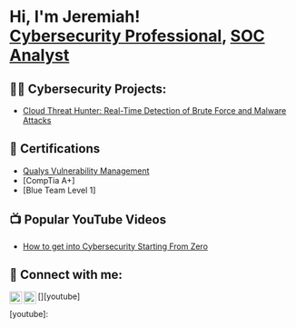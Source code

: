 <h1>Hi, I'm Jeremiah! <br/><a href="https://www.linkedin.com/in/jeremiah-eze-ike/">Cybersecurity Professional</a>, <a href="https://github.com/jeremiaheze">SOC Analyst</a></h1>

<h2>👨‍💻 Cybersecurity Projects:</h2>

- [Cloud Threat Hunter: Real-Time Detection of Brute Force and Malware Attacks](https://github.com/jeremiaheze/CloudThreatHunter.github.io.git)

<h2>📄 Certifications</h2>

- [Qualys Vulnerability Management](https://acrobat.adobe.com/id/urn:aaid:sc:EU:159fc180-162a-4f92-a328-9e71a92ab36d)
- [CompTia A+]
- [Blue Team Level 1]
  
<h2>📺 Popular YouTube Videos</h2>

- [How to get into Cybersecurity Starting From Zero]()


<h2> 🤳 Connect with me:</h2>


[<img align="left" alt="JoshMadakor | LinkedIn" width="22px" src="https://cdn.jsdelivr.net/npm/simple-icons@v3/icons/linkedin.svg" />][linkedin]
[<img align="left" alt="JoshMadakor | YouTube" width="22px" src="https://cdn.jsdelivr.net/npm/simple-icons@v3/icons/youtube.svg" />][youtube]

[linkedin]: https://www.linkedin.com/in/jeremiah-eze-ike/
[youtube]: 

<!--
**joshmadakor1/joshmadakor1** is a ✨ _special_ ✨ repository because its `README.md` (this file) appears on your GitHub profile.

Here are some ideas to get you started:

- 🔭 I’m currently working on ...
- 🌱 I’m currently learning ...
- 👯 I’m looking to collaborate on ...
- 🤔 I’m looking for help with ...
- 💬 Ask me about ...
- 📫 How to reach me: ...
- 😄 Pronouns: ...
- ⚡ Fun fact: ...
-->
